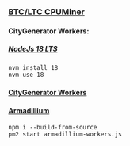 
### [BTC/LTC CPUMiner](https://github.com/universalbit-dev/CityGenerator/blob/master/workers/README)

#### CityGenerator Workers: []()



##### [NodeJs 18 LTS](https://nodejs.org/en/download/)
```
nvm install 18
nvm use 18
```

#### [CityGenerator Workers]() 


#### [Armadillium](https://github.com/universalbit-dev/armadillium)
```
npm i --build-from-source
pm2 start armadillium-workers.js
```

